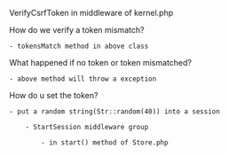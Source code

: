 VerifyCsrfToken in middleware of kernel.php

How do we verify a token mismatch?

    - tokensMatch method in above class

What happened if no token or token mismatched?

    - above method will throw a exception

How do u set the token?

    - put a random string(Str::random(40)) into a session

        - StartSession middleware group

            - in start() method of Store.php
